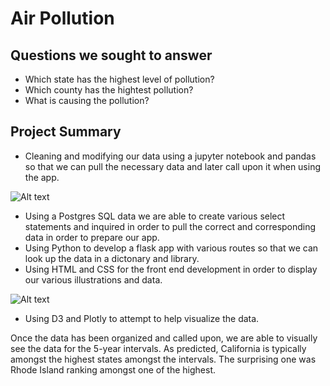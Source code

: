# Air Pollution

## Questions we sought to answer
- Which state has the highest level of pollution?
- Which county has the hightest pollution?
- What is causing the pollution?

## Project Summary
- Cleaning and modifying our data using a jupyter notebook and pandas so that we can pull the necessary data and later call upon it when using the app.

![Alt text](/Air_Pollution_Study/notebook.png?raw=true "Title")

- Using a Postgres SQL data we are able to create various select statements and inquired in order to pull the correct and corresponding data in order to prepare our app.
- Using Python to develop a flask app with various routes so that we can look up the data in a dictonary and library.
- Using HTML and CSS for the front end development in order to display our various illustrations and data.

![Alt text](/Air_Pollution_Study/website.png?raw=true)

- Using D3 and Plotly to attempt to help visualize the data.


Once the data has been organized and called upon, we are able to visually see the data for the 5-year intervals. As predicted, California is typically amongst the highest states amongst the intervals. The surprising one was Rhode Island ranking amongst one of the highest.


